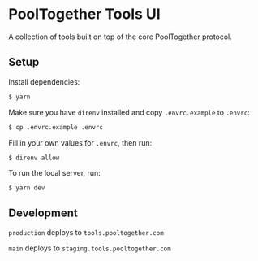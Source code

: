 # PoolTogether Tools UI

A collection of tools built on top of the core PoolTogether protocol.

## Setup

Install dependencies:

```bash
$ yarn
```

Make sure you have `direnv` installed and copy `.envrc.example` to `.envrc`:

```bash
$ cp .envrc.example .envrc
```

Fill in your own values for `.envrc`, then run:

```bash
$ direnv allow
```

To run the local server, run:

```
$ yarn dev
```

## Development

`production` deploys to `tools.pooltogether.com`

`main` deploys to `staging.tools.pooltogether.com`

